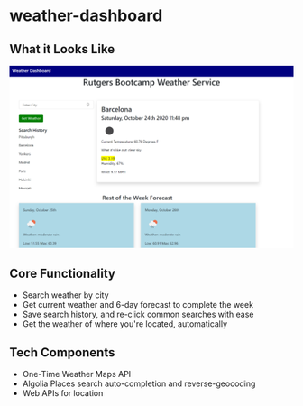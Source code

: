 # weather-dashboard
## What it Looks Like
![Weather Dashboard](weather_dashboard.PNG)

## Core Functionality
- Search weather by city
- Get current weather and 6-day forecast to complete the week
- Save search history, and re-click common searches with ease
- Get the weather of where you're located, automatically 

## Tech Components
- One-Time Weather Maps API 
- Algolia Places search auto-completion and reverse-geocoding 
- Web APIs for location
